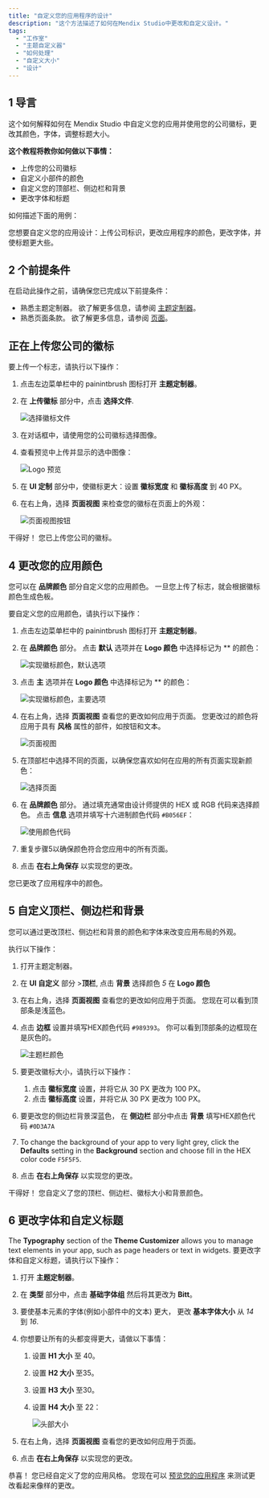 ```yaml
---
title: "自定义您的应用程序的设计"
description: "这个方法描述了如何在Mendix Studio中更改和自定义设计。"
tags:
  - "工作室"
  - "主题自定义器"
  - "如何处理"
  - "自定义大小"
  - "设计"
---
```


## 1 导言

这个如何解释如何在 Mendix Studio 中自定义您的应用并使用您的公司徽标，更改其颜色，字体，调整标题大小。

**这个教程将教你如何做以下事情：**

* 上传您的公司徽标
* 自定义小部件的颜色
* 自定义您的顶部栏、侧边栏和背景
* 更改字体和标题

如何描述下面的用例：

您想要自定义您的应用设计：上传公司标识，更改应用程序的颜色，更改字体，并使标题更大些。

## 2 个前提条件

在启动此操作之前，请确保您已完成以下前提条件：

* 熟悉主题定制器。 欲了解更多信息，请参阅 [主题定制器](/studio8/theme-customizer)。
* 熟悉页面条款。 欲了解更多信息，请参阅 [页面](/studio8/page-editor)。

## 正在上传您公司的徽标

要上传一个标志，请执行以下操作：

1. 点击左边菜单栏中的 painintbrush 图标打开 **主题定制器**。

2. 在 **上传徽标** 部分中，点击 **选择文件**.

    ![选择徽标文件](attachments/theme-customizer-how-to-customize-design/select-logo.png)

3. 在对话框中，请使用您的公司徽标选择图像。

4. 查看预览中上传并显示的选中图像：

    ![Logo 预览](attachments/theme-customizer-how-to-customize-design/logo-preview.png)

5. 在 **UI 定制** 部分中，使徽标更大：设置 **徽标宽度** 和 **徽标高度** 到 40 PX。

6. 在右上角，选择 **页面视图** 来检查您的徽标在页面上的外观：

    ![页面视图按钮](attachments/theme-customizer-how-to-customize-design/page-view-button.png)

干得好！ 您已上传您公司的徽标。

## 4 更改您的应用颜色

您可以在 **品牌颜色** 部分自定义您的应用颜色。 一旦您上传了标志，就会根据徽标颜色生成色板。

要自定义您的应用颜色，请执行以下操作：

1. 点击左边菜单栏中的 painintbrush 图标打开 **主题定制器**。

2. 在 **品牌颜色** 部分。 点击 **默认** 选项并在 **Logo 颜色** 中选择标记为 ** 的颜色：

    ![实现徽标颜色，默认选项](attachments/theme-customizer-how-to-customize-design/implementing-logo-colors-default.png)

3. 点击 **主** 选项并在 **Logo 颜色** 中选择标记为 ** 的颜色：

    ![实现徽标颜色，主要选项](attachments/theme-customizer-how-to-customize-design/implementing-logo-colors-primary.png)

4. 在右上角，选择 **页面视图** 查看您的更改如何应用于页面。 您更改过的颜色将应用于具有 **风格** 属性的部件，如按钮和文本。

    ![页面视图](attachments/theme-customizer-how-to-customize-design/page-view.png)

5. 在顶部栏中选择不同的页面，以确保您喜欢如何在应用的所有页面实现新颜色：

    ![选择页面](attachments/theme-customizer-how-to-customize-design/selecting-pages.png)

6. 在 **品牌颜色** 部分。 通过填充通常由设计师提供的 HEX 或 RGB 代码来选择颜色。 点击 **信息** 选项并填写十六进制颜色代码 `#B056EF`：

    ![使用颜色代码](attachments/theme-customizer-how-to-customize-design/hex-color-code.png)

7. 重复步骤5以确保颜色符合您应用中的所有页面。

8. 点击 **在右上角保存** 以实现您的更改。

您已更改了应用程序中的颜色。

## 5 自定义顶栏、侧边栏和背景

您可以通过更改顶栏、侧边栏和背景的颜色和字体来改变应用布局的外观。

执行以下操作：

1.  打开主题定制器。

2.  在 **UI 自定义** 部分 >**顶栏**, 点击 **背景** 选择颜色 *5* 在 **Logo 颜色**

3.  在右上角，选择 **页面视图** 查看您的更改如何应用于页面。 您现在可以看到顶部条是浅蓝色。

4. 点击 **边框** 设置并填写HEX颜色代码 `#989393`。 你可以看到顶部条的边框现在是灰色的。

    ![主题栏颜色](attachments/theme-customizer-how-to-customize-design/topbar-colors.png)

5.  要更改徽标大小，请执行以下操作：

    1. 点击 **徽标宽度** 设置，并将它从 30 PX 更改为 100 PX。
    2.  点击 **徽标高度** 设置，并将它从 30 PX 更改为 100 PX。

6. 要更改您的侧边栏背景深蓝色， 在 **侧边栏** 部分中点击 **背景** 填写HEX颜色代码 `#0D3A7A`

7. To change the background of your app to very light grey, click the **Defaults** setting in the **Background** section and choose fill in the HEX color code `F5F5F5`.

8. 点击 **在右上角保存** 以实现您的更改。

干得好！ 您自定义了您的顶栏、侧边栏、徽标大小和背景颜色。

## 6 更改字体和自定义标题

The **Typography** section of the **Theme Customizer** allows you to manage text elements in your app, such as page headers or text in widgets. 要更改字体和自定义标题，请执行以下操作：

1. 打开 **主题定制器**。

2. 在 **类型** 部分中，点击 **基础字体组** 然后将其更改为 **Bitt**。

3. 要使基本元素的字体(例如小部件中的文本) 更大， 更改 **基本字体大小** 从 *14* 到 *16*.

4.  你想要让所有的头都变得更大，请做以下事情：

    1. 设置 **H1 大小** 至 40。

    2. 设置 **H2 大小** 至35。

    3. 设置 **H3 大小** 至30。

    4. 设置 **H4 大小** 至 22：

        ![头部大小](attachments/theme-customizer-how-to-customize-design/header-size.png)

5. 在右上角，选择 **页面视图** 查看您的更改如何应用于页面。

6. 点击 **在右上角保存** 以实现您的更改。

恭喜！ 您已经自定义了您的应用风格。 您现在可以 [预览您的应用程序](/studio8/publishing-app) 来测试更改看起来像样的更改。  